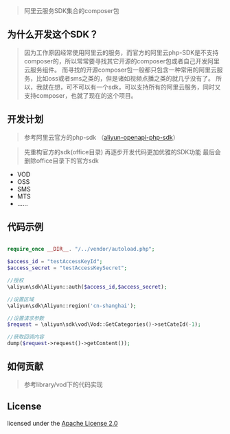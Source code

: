 
> 阿里云服务SDK集合的composer包

## 为什么开发这个SDK？
> 因为工作原因经常使用阿里云的服务，而官方的阿里云php-SDK是不支持composer的，所以常常要寻找其它开源的composer包或者自己开发阿里云服务组件。
> 而寻找的开源composer包一般都只包含一种常用的阿里云服务，比如oss或者sms之类的，但是诸如视频点播之类的就几乎没有了。
> 所以，我就在想，可不可以有一个sdk，可以支持所有的阿里云服务，同时又支持composer，也就了现在的这个项目。


## 开发计划
> 参考阿里云官方的php-sdk （[aliyun-openapi-php-sdk](https://github.com/aliyun/aliyun-openapi-php-sdk)）

> 先重构官方的sdk(office目录)
> 再逐步开发代码更加优雅的SDK功能
> 最后会删除office目录下的官方sdk


* VOD
* OSS
* SMS
* MTS
* ......

## 代码示例
```php

require_once __DIR__. "/../vendor/autoload.php";

$access_id = "testAccessKeyId";
$access_secret = "testAccessKeySecret";

//授权
\aliyun\sdk\Aliyun::auth($access_id,$access_secret);

//设置区域
\aliyun\sdk\Aliyun::region('cn-shanghai');

//设置请求参数
$request = \aliyun\sdk\vod\Vod::GetCategories()->setCateId(-1);

//获取回调内容
dump($request->request()->getContent());

```

## 如何贡献
> 参考library/vod下的代码实现

## License
licensed under the [Apache License 2.0](https://www.apache.org/licenses/LICENSE-2.0.html)